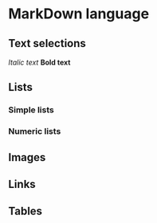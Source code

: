 # MarkDown language

## Text selections
*Italic text* **Bold text**
## Lists
### Simple lists

### Numeric lists

## Images

## Links

## Tables
